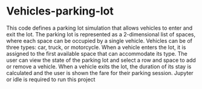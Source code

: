 # Vehicles-parking-lot
This code defines a parking lot simulation that allows vehicles to enter and exit the lot. The parking lot is represented as a 2-dimensional list of spaces, where each space can be occupied by a single vehicle. Vehicles can be of three types: car, truck, or motorcycle. When a vehicle enters the lot, it is assigned to the first available space that can accommodate its type. The user can view the state of the parking lot and select a row and space to add or remove a vehicle. When a vehicle exits the lot, the duration of its stay is calculated and the user is shown the fare for their parking session.
Jupyter or idle is required to run this project
